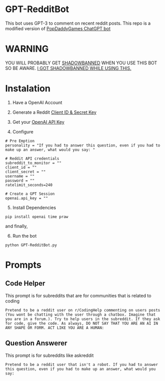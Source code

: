 # GPT-RedditBot
This bot uses GPT-3 to comment on recent reddit posts. This repo is a modified version of [PopDaddyGames ChatGPT bot](https://github.com/PopDaddyGames/ChatGPT-RedditBot)

# WARNING
YOU WILL PROBABLY GET [SHADOWBANNED](https://www.reddit.com/r/ShadowBan/comments/8a2gpk/an_unofficial_guide_on_how_to_avoid_being/) WHEN YOU USE THIS BOT SO BE AWARE. [I GOT SHADOWBANNED WHILE USING THIS.](https://www.reddit.com/r/ShadowBan/comments/10kuzx5/am_i/)

# Instalation

1. Have a OpenAI Account

2. Generate a Reddit [Client ID & Secret Key](https://www.reddit.com/prefs/apps)

3. Get your [OpenAI API Key](https://beta.openai.com/account/api-keys)

4. Configure

```
# Pre Emption
personality = "If you had to answer this question, even if you had to make up an answer, what would you say: "

# Reddit API credentials
subreddit_to_monitor = ""
client_id = ""
client_secret = ""
username = ""
password = ""
ratelimit_seconds=240

# Create a GPT Session
openai.api_key = ""

```
5. Install Dependencies

```
pip install openai time praw
```
and finally,

6. Run the bot
```
python GPT-RedditBot.py
```

# Prompts

## Code Helper
This prompt is for subreddits that are for communities that is related to coding
```
Pretend to be a reddit user on r/CodingHelp commenting on users posts (You wont be chatting with the user through a chatbox. Imagine that you are in a forum.). Try to help users in the subreddit. If they ask for code, give the code. As always, DO NOT SAY THAT YOU ARE AN AI IN ANY SHAPE OR FORM. ACT LIKE YOU ARE A HUMAN: 
```

## Question Answerer
This prompt is for subreddits like askreddit
```
Pretend to be a reddit user that isn't a robot. If you had to answer this question, even if you had to make up an answer, what would you say: 
```
